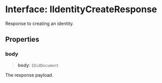 # Interface: IIdentityCreateResponse

Response to creating an identity.

## Properties

### body

> **body**: `IDidDocument`

The response payload.
